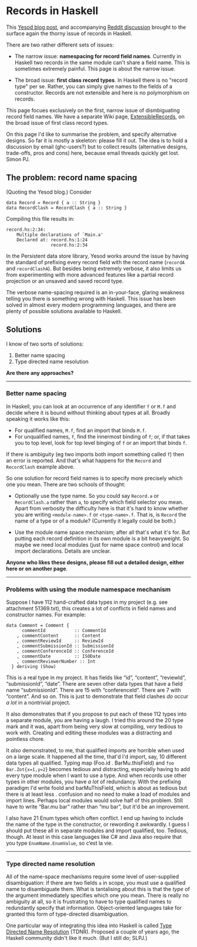# Records in Haskell


This [ Yesod blog post](http://www.yesodweb.com/blog/2011/09/limitations-of-haskell), and accompanying [ Reddit discussion](http://www.reddit.com/r/haskell/comments/k4lc4/yesod_the_limitations_of_haskell/) brought to the surface again the thorny issue of records in Haskell.


There are two rather different sets of issues:

- The narrow issue: **namespacing for record field names**. Currently in Haskell two records in the same module can't share a field name.  This is sometimes extremely painful.  This page is about the narrow issue.

- The broad issue: **first class record types**.  In Haskell there is no "record type" per se. Rather, you can simply give names to the fields of a constructor.  Records are not extensible and here is no polymorphism on records. 


This page focues exclusively on the first, narrow issue of dismbiguating record field names.  We have a separate Wiki page, [ExtensibleRecords](extensible-records), on the broad issue of first class record types.


On this page I'd like to summarise the problem, and specify alternative designs.  So far it is mostly a skeleton: please fill it out.  The idea is to hold a discussion by email (ghc-users?) but to collect results (alternative designs, trade-offs, pros and cons) here, because email threads quickly get lost.  Simon PJ.

## The problem: record name spacing


(Quoting the Yesod blog.)  Consider

```wiki
data Record = Record { a :: String }
data RecordClash = RecordClash { a :: String }
```


Compiling this file results in:

```wiki
record.hs:2:34:
    Multiple declarations of `Main.a'
    Declared at: record.hs:1:24
                 record.hs:2:34
```


In the Persistent data store library, Yesod works around the issue by having the standard of prefixing every record field with the record name (`recordA` and `recordClashA`). But besides being extremely verbose, it also limits us from experimenting with more advanced features like a partial record projection or an unsaved and saved record type.


The verbose name-spacing required is an in-your-face, glaring weakness telling you there is something wrong with Haskell. This issue has been solved in almost every modern programming languages, and there are plenty of possible solutions available to Haskell.

## Solutions


I know of two sorts of solutions:

1. Better name spacing
1. Type directed name resolution

**Are there any approaches?**

---

### Better name spacing


In Haskell, you can look at an occurrence of any identifier `f` or `M.f` and decide where it is bound without thinking about types at all.  Broadly speaking it works like this:

- For qualified names, `M.f`, find an import that binds `M.f`.
- For unqualified names, `f`, find the innermost binding of `f`; or, if that takes you to top level, look for top level binging of `f` or an import that binds `f`.


If there is ambiguity (eg two imports both import something called `f`) then an error is reported.  And that's what happens for the `Record` and `RecordClash` example above.


So one solution for record field names is to specify more precisely which one you mean.  There are two schools of thought:

- Optionally use the type name.  So you could say `Record.a` or `RecordClash.a` rather than `a`, to specify which field selector you mean.  Apart from verbosity the difficulty here is that it's hard to know whether you are writing `<module-name>.f` or `<type-name>.f`.  That is, is `Record` the name of a type or of a module?  (Currently it legally could be both.)

- Use the module name space mechanism; after all that's what it's for.  But putting each record definition in its own module is a bit heavyweight. So maybe we need local modules (just for name space control) and local import declarations.  Details are unclear.

**Anyone who likes these designs, please fill out a detailed design, either here or on another page**.

---

### Problems with using the module namespace mechanism


Suppose I have 112 hand-crafted data types in my
project (e.g. see attachment 51369.txt), this creates a lot of
conflicts in field names and constructor names. For example:

```wiki
data Comment = Comment {
      commentId           :: CommentId
    , commentContent      :: Content
    , commentReviewId     :: ReviewId
    , commentSubmissionId :: SubmissionId
    , commentConferenceId :: ConferenceId
    , commentDate         :: ISODate
    , commentReviewerNumber :: Int
  } deriving (Show)
```


This is a real type in my project. It has fields like “id”, “content”,
“reviewId”, “submissionId”, “date”. There are seven other data types
that have a field name “submissionId”. There are 15 with
“conferenceId”. There are 7 with “content”. And so on. This is just to
demonstrate that field clashes *do* occur *a lot* in a nontrivial
project.


It also demonstrates that if you propose to put each of these 112 types
into a separate module, you are having a laugh. I tried this around
the 20 type mark and it was, apart from being very slow at compiling,
*very* tedious to work with. Creating and editing these modules was a
distracting and pointless chore.


It *also* demonstrated, to me, that qualified imports are horrible
when used on a large scale. It happened all the time, that'd I'd
import, say, 10 different data types all qualified.  Typing map
(Foo.id . BarMu.thisField) and `foo Bar.Zot{x=1,y=2`} becomes tedious
and distracting, especially having to add every type module when I
want to use a type. And when records use other types in other modules,
you have *a lot* of redundancy. With the prefixing paradigm I'd write
fooId and barMuThisField, which is about as tedious but there is at
least less . confusion and no need to make a load of modules and
import lines. Perhaps local modules would solve half of this
problem. Still have to write “Bar.mu bar” rather than “mu bar”, but
it'd be an improvement.


I also have 21 Enum types which often conflict. I end up having to
include the name of the type in the constructor, or rewording it
awkwardly. I guess I should put these all in separate modules and import qualified,
too. Tedious, though. At least in this case languages like C\# and
Java also require that you type `EnumName.EnumValue`, so c‘est la vie.

---

### Type directed name resolution


All of the name-space mechanisms require some level of user-supplied disambiguation: if there are two fields `a` in scope, you must use a qualified name to disambiguate them.  What is tantalising about this is that the *type* of the argument immediately specifies which one you mean. There is really no ambiguity at all, so it is frustrating to have to type qualified names to redundantly specify that information.  Object-oriented languages take for granted this form of type-directed disambiguation.


One particular way of integrating this idea into Haskell is called [ Type Directed Name Resolution](http://hackage.haskell.org/trac/haskell-prime/wiki/TypeDirectedNameResolution) (TDNR).  Proposed a couple of years ago, the Haskell community didn't like it much.  (But I still do; SLPJ.)
